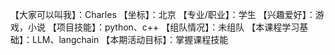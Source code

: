 【大家可以叫我】：Charles
【坐标】：北京
【专业/职业】：学生
【兴趣爱好】：游戏，小说
【项目技能】：python、c++
【组队情况】：未组队
【本课程学习基础】：LLM、langchain
【本期活动目标】：掌握课程技能